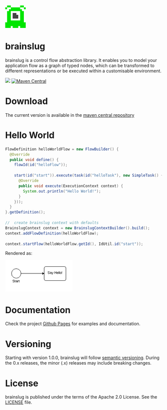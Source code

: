 ![brainslug](docs/src/main/asciidoc/images/brainslug_big.png)

brainslug
=========

brainslug is a control flow abstraction library. It enables you to model your application flow as a graph of typed nodes,
which can be transformed to different representations or be executed within a customisable environment.

<a href="https://travis-ci.org/adrobisch/brainslug"><img src="https://travis-ci.org/adrobisch/brainslug.png?branch=master" /></a>
[![Maven Central](https://maven-badges.herokuapp.com/maven-central/de.androbit/brainslug-core/badge.svg)](https://maven-badges.herokuapp.com/maven-central/de.androbit/brainslug-core)

Download
========

The current version is available in the [maven central repository](http://search.maven.org/#search%7Cga%7C1%7Cbrainslug)

Hello World
===========

```java
FlowDefinition helloWorldFlow = new FlowBuilder() {
  @Override
  public void define() {
    flowId(id("helloFlow"));

    start(id("start")).execute(task(id("helloTask"), new SimpleTask() {
      @Override
      public void execute(ExecutionContext context) {
        System.out.println("Hello World!");
      }
    }));
  }
}.getDefinition();

//  create brainslug context with defaults
BrainslugContext context = new BrainslugContextBuilder().build();
context.addFlowDefinition(helloWorldFlow);

context.startFlow(helloWorldFlow.getId(), IdUtil.id("start"));
```

Rendered as:

![hello_flow](docs/src/main/asciidoc/images/hello_flow.png)

Documentation
=============

Check the project [Github Pages](http://adrobisch.github.io/brainslug) for examples and documentation.

Versioning
==========

Starting with version 1.0.0, brainslug will follow [semantic versioning](http://semver.org). During the 0.x releases, the minor (.x) releases may include breaking changes.

License
=======

brainslug is published under the terms of the Apache 2.0 License.
See the [LICENSE](LICENSE) file.

